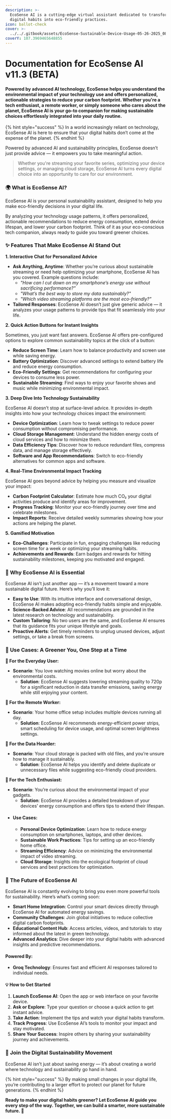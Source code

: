 ```yaml
---
description: >-
  EcoSense AI is a cutting-edge virtual assistant dedicated to transforming your
  digital habits into eco-friendly practices.
icon: ballot-check
cover: >-
  ../../.gitbook/assets/EcoSense-Sustainable-Device-Usage-05-26-2025_08_20_PM.png
coverY: 107.3969465648855
---
```


# Documentation for EcoSense AI v11.3 (BETA)

#### Powered by advanced AI technology, EcoSense helps you understand the environmental impact of your technology use and offers personalized, actionable strategies to reduce your carbon footprint. Whether you're a tech enthusiast, a remote worker, or simply someone who cares about the planet, EcoSense AI is your go-to companion for making sustainable choices effortlessly integrated into your daily routine.

{% hint style="success" %}
In a world increasingly reliant on technology, EcoSense AI is here to ensure that your digital habits don’t come at the expense of the planet.
{% endhint %}

Powered by advanced AI and sustainability principles, EcoSense doesn’t just provide advice — it empowers you to take meaningful action.&#x20;

> Whether you're streaming your favorite series, optimizing your device settings, or managing cloud storage, EcoSense AI turns every digital choice into an opportunity to care for our environment.

### 🌍 **What is EcoSense AI?**

EcoSense AI is your personal sustainability assistant, designed to help you make eco-friendly decisions in your digital life.&#x20;

By analyzing your technology usage patterns, it offers personalized, actionable recommendations to reduce energy consumption, extend device lifespan, and lower your carbon footprint. Think of it as your eco-conscious tech companion, always ready to guide you toward greener choices.

### ✨ **Features That Make EcoSense AI Stand Out**

**1. Interactive Chat for Personalized Advice**

* **Ask Anything, Anytime**: Whether you’re curious about sustainable streaming or need help optimizing your smartphone, EcoSense AI has you covered. Example questions include:
  * _"How can I cut down on my smartphone’s energy use without sacrificing performance?"_
  * _"What’s the best way to store my data sustainably?"_
  * _"Which video streaming platforms are the most eco-friendly?"_
* **Tailored Responses**: EcoSense AI doesn’t just give generic advice — it analyzes your usage patterns to provide tips that fit seamlessly into your life.

**2. Quick Action Buttons for Instant Insights**

Sometimes, you just want fast answers. EcoSense AI offers pre-configured options to explore common sustainability topics at the click of a button:

* **Reduce Screen Time**: Learn how to balance productivity and screen use while saving energy.
* **Battery Optimization**: Discover advanced settings to extend battery life and reduce energy consumption.
* **Eco-Friendly Settings**: Get recommendations for configuring your devices to consume less power.
* **Sustainable Streaming**: Find ways to enjoy your favorite shows and music while minimizing environmental impact.

**3. Deep Dive Into Technology Sustainability**

EcoSense AI doesn’t stop at surface-level advice. It provides in-depth insights into how your technology choices impact the environment:

* **Device Optimization**: Learn how to tweak settings to reduce power consumption without compromising performance.
* **Cloud Storage Management**: Understand the hidden energy costs of cloud services and how to minimize them.
* **Data Efficiency Tips**: Discover how to reduce redundant files, compress data, and manage storage effectively.
* **Software and App Recommendations**: Switch to eco-friendly alternatives for common apps and software.

**4. Real-Time Environmental Impact Tracking**

EcoSense AI goes beyond advice by helping you measure and visualize your impact:

* **Carbon Footprint Calculator**: Estimate how much CO₂ your digital activities produce and identify areas for improvement.
* **Progress Tracking**: Monitor your eco-friendly journey over time and celebrate milestones.
* **Impact Reports**: Receive detailed weekly summaries showing how your actions are helping the planet.

**5. Gamified Motivation**

* **Eco-Challenges**: Participate in fun, engaging challenges like reducing screen time for a week or optimizing your streaming habits.
* **Achievements and Rewards**: Earn badges and rewards for hitting sustainability milestones, keeping you motivated and engaged.

### 🌟 **Why EcoSense AI is Essential**

EcoSense AI isn’t just another app — it’s a movement toward a more sustainable digital future. Here’s why you’ll love it:

* **Easy to Use**: With its intuitive interface and conversational design, EcoSense AI makes adopting eco-friendly habits simple and enjoyable.
* **Science-Backed Advice**: All recommendations are grounded in the latest research on technology and sustainability.
* **Custom Tailoring**: No two users are the same, and EcoSense AI ensures that its guidance fits your unique lifestyle and goals.
* **Proactive Alerts**: Get timely reminders to unplug unused devices, adjust settings, or take a break from screens.

### 🎯 **Use Cases: A Greener You, One Step at a Time**

**🌱 For the Everyday User:**

* **Scenario**: You love watching movies online but worry about the environmental costs.
  * **Solution**: EcoSense AI suggests lowering streaming quality to 720p for a significant reduction in data transfer emissions, saving energy while still enjoying your content.

**🌱 For the Remote Worker:**

* **Scenario**: Your home office setup includes multiple devices running all day.
  * **Solution**: EcoSense AI recommends energy-efficient power strips, smart scheduling for device usage, and optimal screen brightness settings.

**🌱 For the Data Hoarder:**

* **Scenario**: Your cloud storage is packed with old files, and you’re unsure how to manage it sustainably.
  * **Solution**: EcoSense AI helps you identify and delete duplicate or unnecessary files while suggesting eco-friendly cloud providers.

**🌱 For the Tech Enthusiast:**

* **Scenario**: You’re curious about the environmental impact of your gadgets.
  * **Solution**: EcoSense AI provides a detailed breakdown of your devices’ energy consumption and offers tips to extend their lifespan.
* #### Use Cases:
  * **Personal Device Optimization**: Learn how to reduce energy consumption on smartphones, laptops, and other devices.
  * **Sustainable Work Practices**: Tips for setting up an eco-friendly home office.
  * **Streaming Efficiency**: Advice on minimizing the environmental impact of video streaming.
  * **Cloud Storage**: Insights into the ecological footprint of cloud services and best practices for optimization.

### 🚀 **The Future of EcoSense AI**

EcoSense AI is constantly evolving to bring you even more powerful tools for sustainability. Here’s what’s coming soon:

* **Smart Home Integration**: Control your smart devices directly through EcoSense AI for automated energy savings.
* **Community Challenges**: Join global initiatives to reduce collective digital carbon footprints.
* **Educational Content Hub**: Access articles, videos, and tutorials to stay informed about the latest in green technology.
* **Advanced Analytics**: Dive deeper into your digital habits with advanced insights and predictive recommendations.

#### Powered By:

* **Groq Technology**: Ensures fast and efficient AI responses tailored to individual needs.

#### 💡 **How to Get Started**

1. **Launch EcoSense AI**: Open the app or web interface on your favorite device.
2. **Ask or Explore**: Type your question or choose a quick action to get instant advice.
3. **Take Action**: Implement the tips and watch your digital habits transform.
4. **Track Progress**: Use EcoSense AI’s tools to monitor your impact and stay motivated.
5. **Share Your Success**: Inspire others by sharing your sustainability journey and achievements.

### 🌟 **Join the Digital Sustainability Movement**

EcoSense AI isn’t just about saving energy — it’s about creating a world where technology and sustainability go hand in hand.&#x20;

{% hint style="success" %}
By making small changes in your digital life, you’re contributing to a larger effort to protect our planet for future generations.
{% endhint %}

**Ready to make your digital habits greener? Let EcoSense AI guide you every step of the way. Together, we can build a smarter, more sustainable future. 🌿**
